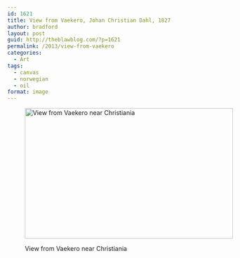 ```yaml
---
id: 1621
title: View from Vaekero, Johan Christian Dahl, 1827
author: bradford
layout: post
guid: http://theblawblog.com/?p=1621
permalink: /2013/view-from-vaekero
categories:
  - Art
tags:
  - canvas
  - norwegian
  - oil
format: image
---
```

<!--more--><figure id="attachment_1623" style="width: 474px;" class="wp-caption alignnone">

<a href="https://bradford.la/wp-content/uploads/2013/10/E-002685-20111006.jpg" target="_blank"><img class="wp-image-1623 size-large" src="https://bradford.la/wp-content/uploads/2013/10/E-002685-20111006-1024x645.jpg" alt="View from Vaekero near Christiania" width="474" height="298" /></a><figcaption class="wp-caption-text">View from Vaekero near Christiania</figcaption></figure>